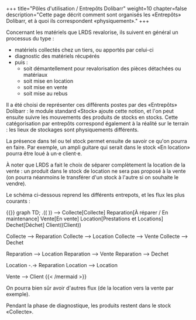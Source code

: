 +++
title="Pôles d'utilisation / Entrepôts Dolibarr"
weight=10
chapter=false
description="Cette page décrit comment sont organisés les «Entrepôts» Dolibarr, et à quoi ils correspondent «physiquement»."
+++

Concernant les matériels que LRDS revalorise, ils suivent en général un processus du type :

* matériels collectés chez un tiers, ou apportés par celui-ci
* diagnostic des matériels récupérés
* puis :
  * soit démantellement pour revalorisation des pièces détachées ou matériaux
  * soit mise en location
  * soit mise en vente
  * soit mise au rebus

Il a été choisi de représenter ces différents postes par des «Entrepôts» Dolibarr :
le module standard «Stock» ajoute cette notion, et l'on peut ensuite suivre les
mouvements des produits de stocks en stocks. Cette catégorisation par entrepôts
correspond également à la réalité sur le terrain : les lieux de stockages sont
physiquements différents.

La présence dans tel ou tel stock permet ensuite de savoir ce qu'on pourra en faire.
Par exemple, un ampli guitare qui serait dans le stock «En location» pourra être loué
à un⋅e client⋅e.

À noter que LRDS a fait le choix de séparer complètement la location de la vente :
un produit dans le stock de location ne sera pas proposé à la vente (on pourra
néanmoins le transférer d'un stock à l'autre si on souhaite le vendre).

Le schéma ci-dessous reprend les différents entrepots, et les flux les plus courants :

{{<mermaid>}}
graph TD;
  .(( )) --> Collecte[Collecte]
  Reparation[À réparer / En maintenance]
  Vente[En vente]
  Location[Prestations et Locations]
  Dechet[Déchet]
  Client((Client))

  Collecte --> Reparation
  Collecte --> Location
  Collecte --> Vente
  Collecte --> Dechet

  Reparation --> Location
  Reparation --> Vente
  Reparation --> Dechet

  Location -.-> Reparation
  Location --> Location

  Vente --> Client
{{< /mermaid >}}

On pourra bien sûr avoir d'autres flux (de la location vers la vente par exemple).

Pendant la phase de diagnostique, les produits restent dans le stock «Collecte».

